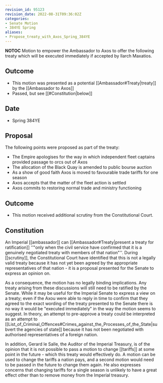 ```yaml
---
revision_id: 95123
revision_date: 2022-08-31T09:36:02Z
categories:
- Senate Motion
- 384YE Spring
aliases:
- Propose_treaty_with_Axos_Spring_384YE
---
```



__NOTOC__
Motion to empower the Ambassador to Axos to offer the following treaty which will be executed immediately if accepted by Ilarch Maxatios. 
## Outcome
* This motion was presented as a potential [[Ambassador#Treaty|treaty]] by the [[Ambassador to Axos]]
* Passed, but see [[#Constitution|below]]
## Date
* Spring 384YE
## Proposal
The following points were proposed as part of the treaty:
* The Empire apologises for the way in which independent fleet captains provided passage to orcs out of Axos
* The allocation of the Black Quay is amended to public bourse auction
* As a show of good faith Axos is moved to favourable trade tariffs for one season
* Axos accepts that the matter of the fleet action is settled
* Axos commits to restoring normal trade and ministry functioning
## Outcome
* This motion received additional scrutiny from the Constitutional Court.
## Constitution
An Imperial [[ambassador]] can [[Ambassador#Treaty|present a treaty for ratification]] ''"only when the civil service have confirmed that it is a genuinely negotiated treaty with members of that nation"''. During [[scrutiny]], the Constitutional Court have identified that this is not a legally valid treaty because it has not yet been agreed by the appropriate representatives of that nation - it is a proposal presented for the Senate to express an opinion on.

As a consequence, the motion has no legally binding implications. Any treaty arising from these discussions will still need to be ratified by the Senate. While it may be useful for the Imperial Senate to express a view on a treaty; even if the Axou were able to reply in time to confirm that they agreed to the exact wording of the treaty presented to the Senate there is no way it would be "executed immediately" in the way the motion seems to suggest. In theory, an attempt to pre-approve a treaty could be interpreted as an attempt to [[List_of_Criminal_Offences#Crimes_against_the_Processes_of_the_State|subvert the agencies of state]] because it has not been negotiated with authorised representatives of a foreign nation.

In addition, Gerard le Salle, the Auditor of the Imperial Treasury, is of the opinion that it is not possible to pass a motion to change [[tariffs]] at some point in the future - which this treaty would effectively do. A motion can be used to change the tariffs a nation pays, and a second motion would need to be passed in the future to change them again. He also expresses concerns that changing tariffs for a single season is unlikely to have a great effect other than to remove money from the Imperial treasury.